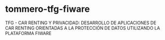 # tommero-tfg-fiware
TFG - CAR RENTING Y PRIVACIDAD: DESARROLLO DE APLICACIONES DE CAR RENTING ORIENTADAS A LA PROTECCIÓN DE DATOS UTILIZANDO LA PLATAFORMA FIWARE
